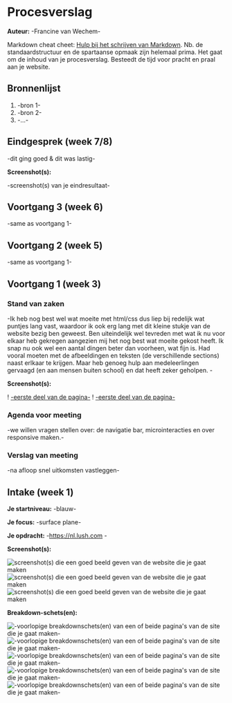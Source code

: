 # Procesverslag
**Auteur:** -Francine van Wechem-

Markdown cheat cheet: [Hulp bij het schrijven van Markdown](https://github.com/adam-p/markdown-here/wiki/Markdown-Cheatsheet). Nb. de standaardstructuur en de spartaanse opmaak zijn helemaal prima. Het gaat om de inhoud van je procesverslag. Besteedt de tijd voor pracht en praal aan je website.



## Bronnenlijst
1. -bron 1-
2. -bron 2-
3. -...-



## Eindgesprek (week 7/8)

-dit ging goed & dit was lastig-

**Screenshot(s):**

-screenshot(s) van je eindresultaat-



## Voortgang 3 (week 6)

-same as voortgang 1-



## Voortgang 2 (week 5)

-same as voortgang 1-



## Voortgang 1 (week 3)

### Stand van zaken

-Ik heb nog best wel wat moeite met html/css dus liep bij redelijk wat puntjes lang vast, waardoor ik ook erg lang met dit kleine stukje van de website bezig ben geweest. Ben uiteindelijk wel tevreden met wat ik nu voor elkaar heb gekregen aangezien mij het nog best wat moeite gekost heeft. Ik snap nu ook wel een aantal dingen beter dan voorheen, wat fijn is. Had vooral moeten met de afbeeldingen en teksten (de verschillende sections) naast erlkaar te krijgen. Maar heb genoeg hulp aan medeleerlingen gervaagd (en aan mensen buiten school) en dat heeft zeker geholpen. -

**Screenshot(s):**

! [-eerste deel van de pagina-](images/pagina1.1.png)
! [-eerste deel van de pagina-](images/pagina1.2.png)


### Agenda voor meeting

-we willen vragen stellen over: de navigatie bar, microinteracties en over responsive maken.-

### Verslag van meeting

-na afloop snel uitkomsten vastleggen-



## Intake (week 1)

**Je startniveau:** -blauw-

**Je focus:** -surface plane-

**Je opdracht:** -https://nl.lush.com -

**Screenshot(s):**

![screenshot(s) die een goed beeld geven van de website die je gaat maken](images/dummy-image.svg)
![screenshot(s) die een goed beeld geven van de website die je gaat maken](images/lush1.png)
![screenshot(s) die een goed beeld geven van de website die je gaat maken](images/lush2.png)

**Breakdown-schets(en):**

![-voorlopige breakdownschets(en) van een of beide pagina's van de site die je gaat maken-](images/dummy-image.svg)
![-voorlopige breakdownschets(en) van een of beide pagina's van de site die je gaat maken-](images/bdschets1.png)
![-voorlopige breakdownschets(en) van een of beide pagina's van de site die je gaat maken-](images/bdschets2.png)
![-voorlopige breakdownschets(en) van een of beide pagina's van de site die je gaat maken-](images/bdschets3.png)
![-voorlopige breakdownschets(en) van een of beide pagina's van de site die je gaat maken-](images/bdschets4.png)